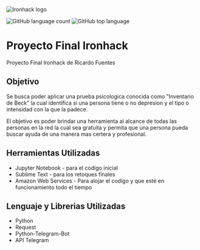 ![Ironhack logo](https://i.imgur.com/1QgrNNw.png)

![GitHub language count](https://img.shields.io/github/languages/count/rikrdinii1/Proyecto_Final_IH?style=plastic)
![GitHub top language](https://img.shields.io/github/languages/top/rikrdinii1/Proyecto_Final_IH?logo=python&style=plastic)
  
# Proyecto Final Ironhack
Proyecto Final Ironhack de Ricardo Fuentes


## Objetivo
Se busca poder aplicar una prueba psicologica conocida como "Inventario de Beck"
la cual identifica si una persona tiene o no depresion y el tipo o intensidad con
la que la padece.

El objetivo es poder brindar una herramienta al alcance de todas las personas en la red
la cual sea gratuita y permita que una persona pueda buscar ayuda de una manera mas certera y profesional. 

## Herramientas Utilizadas

- Jupyter Notebook - para el codigo inicial
- Sublime Text - para los retoques finales
- Amazon Web Services - Para alojar el codigo y que esté en funcionamiento todo el tiempo

## Lenguaje y Librerias Utilizadas
- Python
- Request
- Python-Telegram-Bot
- API Telegram
